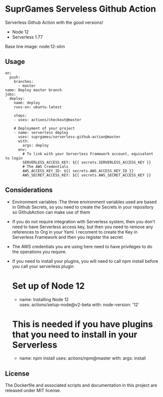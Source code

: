 # SuprGames Serveless Github Action
Serverless Github Action with the good versions!

* Node 12
* Serverless 1.77

Base line image: node:12-slim


## Usage

```
on:
  push:
    branches:
      - master
name: Deploy master branch
jobs:
  deploy:
    name: deploy
    runs-on: ubuntu-latest
    
    steps:
    - uses: actions/checkout@master
        
    # Deployment of your project
    - name: serverless deploy
      uses: suprgames/serverless-github-action@master
      with:
        args: deploy
      env:
        # To link with your Serverless Framework account, equivalent to login
        SERVERLESS_ACCESS_KEY: ${{ secrets.SERVERLESS_ACCESS_KEY }}
        # The AWS Credentials
        AWS_ACCESS_KEY_ID: ${{ secrets.AWS_ACCESS_KEY_ID }}
        AWS_SECRET_ACCESS_KEY: ${{ secrets.AWS_SECRET_ACCESS_KEY }}
```

## Considerations
 * Environment variables :The three environment variables used are based in Github Secrets, so you need to create the Secrets in your repository so GithubAction can make use of them
 * If you do not require integration with Serverless system, then you don't need to have Serverless access key, but then you need to remove any references to Org in your Yaml. I recoment to create the Key in Serverless Framework and then you register the secret.
 * The AWS credentials you are using here need to have privileges to do the operations you require.
 * If you need to install your plugins, you will need to call npm install before you call your serverless plugin
    
    # Set up of Node 12
    - name: Installing Node 12  
      uses: actions/setup-node@v2-beta
      with:
        node-version: '12'  
    # This is needed if you have plugins that you need to install in your Serverless
    - name: npm install
      uses: actions/npm@master
      with:
        args: install
        

## License

The Dockerfile and associated scripts and documentation in this project are released under MIT license.
